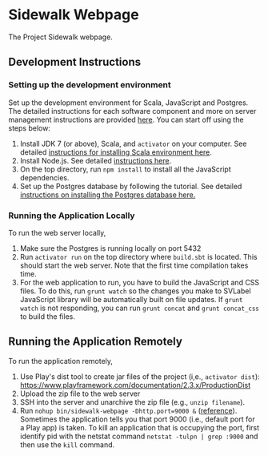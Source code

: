 # Sidewalk Webpage
The Project Sidewalk webpage.

## Development Instructions

### Setting up the development environment
Set up the development environment for Scala, JavaScript and Postgres. The detailed instructions for each software component and more on server management instructions are provided [here](https://github.com/ProjectSidewalk/Instructions). You can start off using the steps below:

1. Install JDK 7 (or above), Scala, and `activator` on your computer. See detailed [instructions for installing Scala environment here](https://github.com/ProjectSidewalk/Instructions#java--scala).
2. Install Node.js. See detailed [instructions here](https://github.com/ProjectSidewalk/Instructions#javascript).
3. On the top directory, run `npm install` to install all the JavaScript dependencies.
4. Set up the Postgres database by following the tutorial. See detailed [instructions on installing the Postgres database here.](https://github.com/ProjectSidewalk/Instructions#postgresql)

### Running the Application Locally
To run the web server locally,

1. Make sure the Postgres is running locally on port 5432
2. Run `activator run` on the top directory where `build.sbt` is located. This should start the web server. 
Note that the first time compilation takes time.
3. For the web application to run, you have to build the JavaScript and CSS files. 
To do this, run `grunt watch` so the changes you make to SVLabel JavaScript library 
will be automatically built on file updates. If `grunt watch` is not responding,
you can run `grunt concat` and `grunt concat_css` to build the files.

## Running the Application Remotely
To run the application remotely,

1. Use Play's dist tool to create jar files of the project (i,e., `activator dist`): https://www.playframework.com/documentation/2.3.x/ProductionDist
2. Upload the zip file to the web server
3. SSH into the server and unarchive the zip file (e.g., `unzip filename`).
4. Run `nohup bin/sidewalk-webpage -Dhttp.port=9000 &` ([reference](http://alvinalexander.com/scala/play-framework-deploying-application-production-server)). Sometimes the application tells you that port 9000 (i.e., default port for a Play app) is taken. To kill an application that is occupying the port, first identify pid with the netstat command `netstat -tulpn | grep :9000` and then use the `kill` command.

